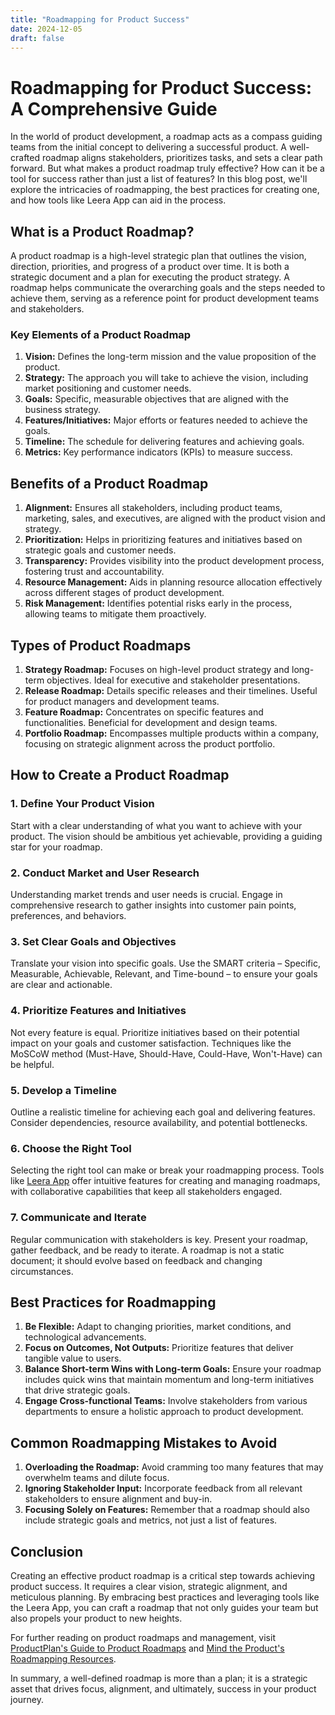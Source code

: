 ```yaml
---
title: "Roadmapping for Product Success"
date: 2024-12-05
draft: false
---
```

# Roadmapping for Product Success: A Comprehensive Guide

In the world of product development, a roadmap acts as a compass guiding teams from the initial concept to delivering a successful product. A well-crafted roadmap aligns stakeholders, prioritizes tasks, and sets a clear path forward. But what makes a product roadmap truly effective? How can it be a tool for success rather than just a list of features? In this blog post, we'll explore the intricacies of roadmapping, the best practices for creating one, and how tools like Leera App can aid in the process.

## What is a Product Roadmap?

A product roadmap is a high-level strategic plan that outlines the vision, direction, priorities, and progress of a product over time. It is both a strategic document and a plan for executing the product strategy. A roadmap helps communicate the overarching goals and the steps needed to achieve them, serving as a reference point for product development teams and stakeholders.

### Key Elements of a Product Roadmap

1. **Vision:** Defines the long-term mission and the value proposition of the product.
2. **Strategy:** The approach you will take to achieve the vision, including market positioning and customer needs.
3. **Goals:** Specific, measurable objectives that are aligned with the business strategy.
4. **Features/Initiatives:** Major efforts or features needed to achieve the goals.
5. **Timeline:** The schedule for delivering features and achieving goals.
6. **Metrics:** Key performance indicators (KPIs) to measure success.

## Benefits of a Product Roadmap

1. **Alignment:** Ensures all stakeholders, including product teams, marketing, sales, and executives, are aligned with the product vision and strategy.
2. **Prioritization:** Helps in prioritizing features and initiatives based on strategic goals and customer needs.
3. **Transparency:** Provides visibility into the product development process, fostering trust and accountability.
4. **Resource Management:** Aids in planning resource allocation effectively across different stages of product development.
5. **Risk Management:** Identifies potential risks early in the process, allowing teams to mitigate them proactively.

## Types of Product Roadmaps

1. **Strategy Roadmap:** Focuses on high-level product strategy and long-term objectives. Ideal for executive and stakeholder presentations.
2. **Release Roadmap:** Details specific releases and their timelines. Useful for product managers and development teams.
3. **Feature Roadmap:** Concentrates on specific features and functionalities. Beneficial for development and design teams.
4. **Portfolio Roadmap:** Encompasses multiple products within a company, focusing on strategic alignment across the product portfolio.

## How to Create a Product Roadmap

### 1. Define Your Product Vision

Start with a clear understanding of what you want to achieve with your product. The vision should be ambitious yet achievable, providing a guiding star for your roadmap.

### 2. Conduct Market and User Research

Understanding market trends and user needs is crucial. Engage in comprehensive research to gather insights into customer pain points, preferences, and behaviors.

### 3. Set Clear Goals and Objectives

Translate your vision into specific goals. Use the SMART criteria – Specific, Measurable, Achievable, Relevant, and Time-bound – to ensure your goals are clear and actionable.

### 4. Prioritize Features and Initiatives

Not every feature is equal. Prioritize initiatives based on their potential impact on your goals and customer satisfaction. Techniques like the MoSCoW method (Must-Have, Should-Have, Could-Have, Won't-Have) can be helpful.

### 5. Develop a Timeline

Outline a realistic timeline for achieving each goal and delivering features. Consider dependencies, resource availability, and potential bottlenecks.

### 6. Choose the Right Tool

Selecting the right tool can make or break your roadmapping process. Tools like [Leera App](https://leera.app) offer intuitive features for creating and managing roadmaps, with collaborative capabilities that keep all stakeholders engaged.

### 7. Communicate and Iterate

Regular communication with stakeholders is key. Present your roadmap, gather feedback, and be ready to iterate. A roadmap is not a static document; it should evolve based on feedback and changing circumstances.

## Best Practices for Roadmapping

1. **Be Flexible:** Adapt to changing priorities, market conditions, and technological advancements.
2. **Focus on Outcomes, Not Outputs:** Prioritize features that deliver tangible value to users.
3. **Balance Short-term Wins with Long-term Goals:** Ensure your roadmap includes quick wins that maintain momentum and long-term initiatives that drive strategic goals.
4. **Engage Cross-functional Teams:** Involve stakeholders from various departments to ensure a holistic approach to product development.

## Common Roadmapping Mistakes to Avoid

1. **Overloading the Roadmap:** Avoid cramming too many features that may overwhelm teams and dilute focus.
2. **Ignoring Stakeholder Input:** Incorporate feedback from all relevant stakeholders to ensure alignment and buy-in.
3. **Focusing Solely on Features:** Remember that a roadmap should also include strategic goals and metrics, not just a list of features.

## Conclusion

Creating an effective product roadmap is a critical step towards achieving product success. It requires a clear vision, strategic alignment, and meticulous planning. By embracing best practices and leveraging tools like the Leera App, you can craft a roadmap that not only guides your team but also propels your product to new heights.

For further reading on product roadmaps and management, visit [ProductPlan's Guide to Product Roadmaps](https://www.productplan.com/roadmaps/) and [Mind the Product's Roadmapping Resources](https://www.mindtheproduct.com/roadmapping/).

In summary, a well-defined roadmap is more than a plan; it is a strategic asset that drives focus, alignment, and ultimately, success in your product journey.